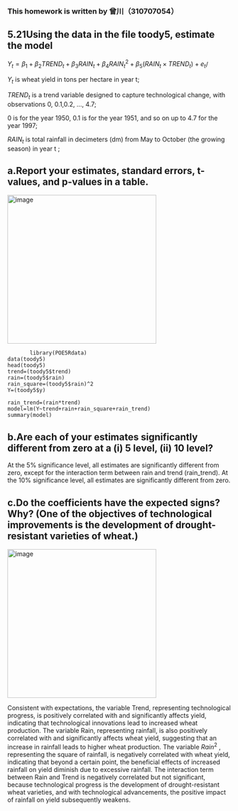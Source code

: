 ### This homework is written by 曾川（310707054）


## 5.21Using the data in the file toody5, estimate the model
 $Y_t = \beta_1 + \beta_2 TREND_t + \beta_3 RAIN_t + \beta_4 RAIN_t^2 + \beta_5(RAIN_t \times TREND_t)+e_t$/
 
 $Y_t$ is wheat yield in tons per hectare in year t;
 
$TREND_t$ is a trend variable designed to capture technological change, with observations 0, 0.1,0.2, …, 4.7;

$0$ is for the year $1950$, $0.1$ is for the year $1951$, and so on up to $4.7$ for the year $1997$;

 $RAIN_t$ is total rainfall in decimeters (dm) from May to October (the growing season) in year t ;

 ## a.Report your estimates, standard errors, t-values, and p-values in a table.
 <img width="335" alt="image" src="https://github.com/HWTeng-Course/202402-Financial-Econometrics/assets/161050830/6416ab05-34ca-4340-81a8-92d07ebd8d4b">

```
       library(POE5Rdata)
data(toody5)
head(toody5)
trend=(toody5$trend)
rain=(toody5$rain)
rain_square=(toody5$rain)^2
Y=(toody5$y)

rain_trend=(rain*trend)
model=lm(Y~trend+rain+rain_square+rain_trend)
summary(model)
```
 ## b.Are each of your estimates significantly different from zero at a (i) $5%$ level, (ii) $10%$ level? 
At the 5% significance level, all estimates are significantly different from zero, except for the interaction term between rain and trend (rain_trend). At the 10% significance level, all estimates are significantly different from zero.

 ## c.Do the coefficients have the expected signs? Why? (One of the objectives of technological improvements is the development of drought-resistant varieties of wheat.)

 <img width="335" alt="image" src="https://github.com/HWTeng-Course/202402-Financial-Econometrics/assets/161050830/6416ab05-34ca-4340-81a8-92d07ebd8d4b">

 Consistent with expectations, the variable Trend, representing technological progress, is positively correlated with and significantly affects yield, indicating that technological innovations lead to increased wheat production. The variable Rain, 
 representing rainfall, is also positively correlated with and significantly affects wheat yield, suggesting that an increase in rainfall leads to higher wheat production. The variable $Rain^2$ , representing the square of rainfall, is negatively correlated with wheat yield, 
 indicating that beyond a certain point, the beneficial effects of increased rainfall on yield diminish due to excessive rainfall. The interaction term between Rain and Trend is negatively correlated but not significant, because technological progress is the development of drought-resistant wheat varieties, 
 and with technological advancements, the positive impact of rainfall on yield subsequently weakens.
 
